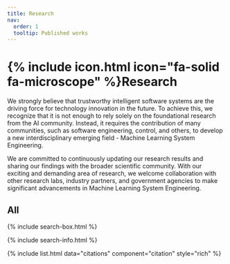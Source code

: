 ```yaml
---
title: Research
nav:
  order: 1
  tooltip: Published works
---
```


# {% include icon.html icon="fa-solid fa-microscope" %}Research

We strongly believe that trustworthy intelligent software systems are the driving force for technology innovation in the future. To achieve this, we recognize that it is not enough to rely solely on the foundational research from the AI community. Instead, it requires the contribution of many communities, such as software engineering, control, and others, to develop a new interdisciplinary emerging field - Machine Learning System Engineering.

We are committed to continuously updating our research results and sharing our findings with the broader scientific community. With our exciting and demanding area of research, we welcome collaboration with other research labs, industry partners, and government agencies to make significant advancements in Machine Learning System Engineering.



## All

{% include search-box.html %}

{% include search-info.html %}

{% include list.html data="citations" component="citation" style="rich" %}
